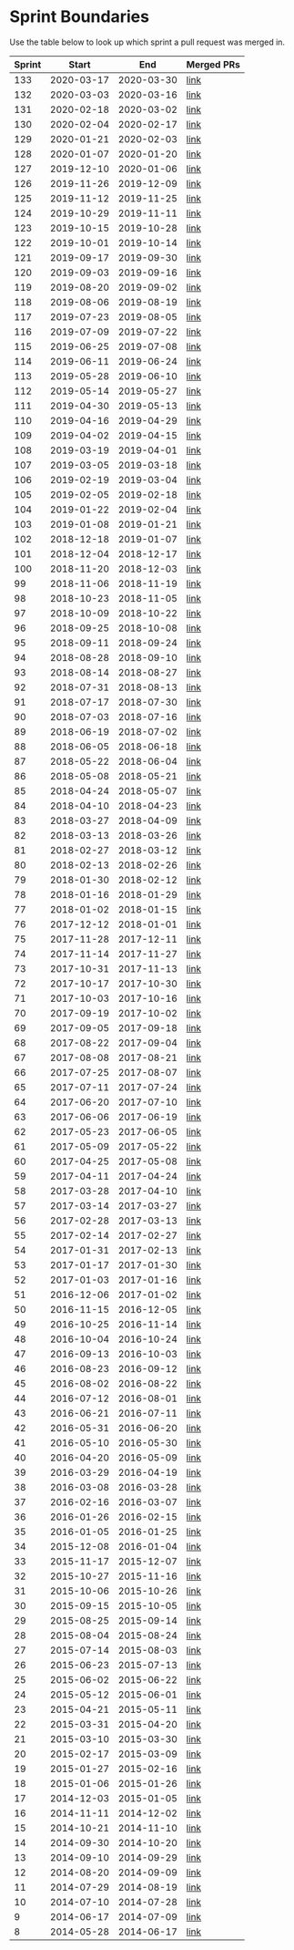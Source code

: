 # Sprint Boundaries

Use the table below to look up which sprint a pull request was merged in.

Sprint|Start|End|Merged PRs
---|---|---|---
133|2020-03-17|2020-03-30|[link](https://github.com/issues?utf8=%E2%9C%93&q=org%3AManageiq+merged%3A2020-03-17..2020-03-30)
132|2020-03-03|2020-03-16|[link](https://github.com/issues?utf8=%E2%9C%93&q=org%3AManageiq+merged%3A2020-03-03..2020-03-16)
131|2020-02-18|2020-03-02|[link](https://github.com/issues?utf8=%E2%9C%93&q=org%3AManageiq+merged%3A2020-02-18..2020-03-02)
130|2020-02-04|2020-02-17|[link](https://github.com/issues?utf8=%E2%9C%93&q=org%3AManageiq+merged%3A2020-02-04..2020-02-17)
129|2020-01-21|2020-02-03|[link](https://github.com/issues?utf8=%E2%9C%93&q=org%3AManageiq+merged%3A2020-01-21..2020-02-03)
128|2020-01-07|2020-01-20|[link](https://github.com/issues?utf8=%E2%9C%93&q=org%3AManageiq+merged%3A2020-01-07..2020-01-20)
127|2019-12-10|2020-01-06|[link](https://github.com/issues?utf8=%E2%9C%93&q=org%3AManageiq+merged%3A2019-12-10..2020-01-06)
126|2019-11-26|2019-12-09|[link](https://github.com/issues?utf8=%E2%9C%93&q=org%3AManageiq+merged%3A2019-11-26..2019-12-09)
125|2019-11-12|2019-11-25|[link](https://github.com/issues?utf8=%E2%9C%93&q=org%3AManageiq+merged%3A2019-11-12..2019-11-25)
124|2019-10-29|2019-11-11|[link](https://github.com/issues?utf8=%E2%9C%93&q=org%3AManageiq+merged%3A2019-10-29..2019-11-11)
123|2019-10-15|2019-10-28|[link](https://github.com/issues?utf8=%E2%9C%93&q=org%3AManageiq+merged%3A2019-10-15..2019-10-28)
122|2019-10-01|2019-10-14|[link](https://github.com/issues?utf8=%E2%9C%93&q=org%3AManageiq+merged%3A2019-10-01..2019-10-14)
121|2019-09-17|2019-09-30|[link](https://github.com/issues?utf8=%E2%9C%93&q=org%3AManageiq+merged%3A2019-09-17..2019-09-30)
120|2019-09-03|2019-09-16|[link](https://github.com/issues?utf8=%E2%9C%93&q=org%3AManageiq+merged%3A2019-09-03..2019-09-16)
119|2019-08-20|2019-09-02|[link](https://github.com/issues?utf8=%E2%9C%93&q=org%3AManageiq+merged%3A2019-08-20..2019-09-02)
118|2019-08-06|2019-08-19|[link](https://github.com/issues?utf8=%E2%9C%93&q=org%3AManageiq+merged%3A2019-08-06..2019-08-19)
117|2019-07-23|2019-08-05|[link](https://github.com/issues?utf8=%E2%9C%93&q=org%3AManageiq+merged%3A2019-07-23..2019-08-05)
116|2019-07-09|2019-07-22|[link](https://github.com/issues?utf8=%E2%9C%93&q=org%3AManageiq+merged%3A2019-07-09..2019-07-22)
115|2019-06-25|2019-07-08|[link](https://github.com/issues?utf8=%E2%9C%93&q=org%3AManageiq+merged%3A2019-06-25..2019-07-08)
114|2019-06-11|2019-06-24|[link](https://github.com/issues?utf8=%E2%9C%93&q=org%3AManageiq+merged%3A2019-06-11..2019-06-24)
113|2019-05-28|2019-06-10|[link](https://github.com/issues?utf8=%E2%9C%93&q=org%3AManageiq+merged%3A2019-05-28..2019-06-10)
112|2019-05-14|2019-05-27|[link](https://github.com/issues?utf8=%E2%9C%93&q=org%3AManageiq+merged%3A2019-05-14..2019-05-27)
111|2019-04-30|2019-05-13|[link](https://github.com/issues?utf8=%E2%9C%93&q=org%3AManageiq+merged%3A2019-04-30..2019-05-13)
110|2019-04-16|2019-04-29|[link](https://github.com/issues?utf8=%E2%9C%93&q=org%3AManageiq+merged%3A2019-04-16..2019-04-29)
109|2019-04-02|2019-04-15|[link](https://github.com/issues?utf8=%E2%9C%93&q=org%3AManageiq+merged%3A2019-04-02..2019-04-15)
108|2019-03-19|2019-04-01|[link](https://github.com/issues?utf8=%E2%9C%93&q=org%3AManageiq+merged%3A2019-03-19..2019-04-01)
107|2019-03-05|2019-03-18|[link](https://github.com/issues?utf8=%E2%9C%93&q=org%3AManageiq+merged%3A2019-03-05..2019-03-18)
106|2019-02-19|2019-03-04|[link](https://github.com/issues?utf8=%E2%9C%93&q=org%3AManageiq+merged%3A2019-02-19..2019-03-04)
105|2019-02-05|2019-02-18|[link](https://github.com/issues?utf8=%E2%9C%93&q=org%3AManageiq+merged%3A2019-02-05..2019-02-18)
104|2019-01-22|2019-02-04|[link](https://github.com/issues?utf8=%E2%9C%93&q=org%3AManageiq+merged%3A2019-01-22..2019-02-04)
103|2019-01-08|2019-01-21|[link](https://github.com/issues?utf8=%E2%9C%93&q=org%3AManageiq+merged%3A2019-01-08..2019-01-21)
102|2018-12-18|2019-01-07|[link](https://github.com/issues?utf8=%E2%9C%93&q=org%3AManageiq+merged%3A2018-12-18..2019-01-07)
101|2018-12-04|2018-12-17|[link](https://github.com/issues?utf8=%E2%9C%93&q=org%3AManageiq+merged%3A2018-12-04..2018-12-17)
100|2018-11-20|2018-12-03|[link](https://github.com/issues?utf8=%E2%9C%93&q=org%3AManageiq+merged%3A2018-11-20..2018-12-03)
99|2018-11-06|2018-11-19|[link](https://github.com/issues?utf8=%E2%9C%93&q=org%3AManageiq+merged%3A2018-11-06..2018-11-19)
98|2018-10-23|2018-11-05|[link](https://github.com/issues?utf8=%E2%9C%93&q=org%3AManageiq+merged%3A2018-10-23..2018-11-05)
97|2018-10-09|2018-10-22|[link](https://github.com/issues?utf8=%E2%9C%93&q=org%3AManageiq+merged%3A2018-10-09..2018-10-22)
96|2018-09-25|2018-10-08|[link](https://github.com/issues?utf8=%E2%9C%93&q=org%3AManageiq+merged%3A2018-09-25..2018-10-08)
95|2018-09-11|2018-09-24|[link](https://github.com/issues?utf8=%E2%9C%93&q=org%3AManageiq+merged%3A2018-09-11..2018-09-24)
94|2018-08-28|2018-09-10|[link](https://github.com/issues?utf8=%E2%9C%93&q=org%3AManageiq+merged%3A2018-08-28..2018-09-10)
93|2018-08-14|2018-08-27|[link](https://github.com/issues?utf8=%E2%9C%93&q=org%3AManageiq+merged%3A2018-08-14..2018-08-27)
92|2018-07-31|2018-08-13|[link](https://github.com/issues?utf8=%E2%9C%93&q=org%3AManageiq+merged%3A2018-07-31..2018-08-13)
91|2018-07-17|2018-07-30|[link](https://github.com/issues?utf8=%E2%9C%93&q=org%3AManageiq+merged%3A2018-07-17..2018-07-30)
90|2018-07-03|2018-07-16|[link](https://github.com/issues?utf8=%E2%9C%93&q=org%3AManageiq+merged%3A2018-07-03..2018-07-16)
89|2018-06-19|2018-07-02|[link](https://github.com/issues?utf8=%E2%9C%93&q=org%3AManageiq+merged%3A2018-06-19..2018-07-02)
88|2018-06-05|2018-06-18|[link](https://github.com/issues?utf8=%E2%9C%93&q=org%3AManageiq+merged%3A2018-06-05..2018-06-18)
87|2018-05-22|2018-06-04|[link](https://github.com/issues?utf8=%E2%9C%93&q=org%3AManageiq+merged%3A2018-05-22..2018-06-04)
86|2018-05-08|2018-05-21|[link](https://github.com/issues?utf8=%E2%9C%93&q=org%3AManageiq+merged%3A2018-05-08..2018-05-21)
85|2018-04-24|2018-05-07|[link](https://github.com/issues?utf8=%E2%9C%93&q=org%3AManageiq+merged%3A2018-04-24..2018-05-07)
84|2018-04-10|2018-04-23|[link](https://github.com/issues?utf8=%E2%9C%93&q=org%3AManageiq+merged%3A2018-04-10..2018-04-23)
83|2018-03-27|2018-04-09|[link](https://github.com/issues?utf8=%E2%9C%93&q=org%3AManageiq+merged%3A2018-03-27..2018-04-09)
82|2018-03-13|2018-03-26|[link](https://github.com/issues?utf8=%E2%9C%93&q=org%3AManageiq+merged%3A2018-03-13..2018-03-26)
81|2018-02-27|2018-03-12|[link](https://github.com/issues?utf8=%E2%9C%93&q=org%3AManageiq+merged%3A2018-02-27..2018-03-12)
80|2018-02-13|2018-02-26|[link](https://github.com/issues?utf8=%E2%9C%93&q=org%3AManageiq+merged%3A2018-02-13..2018-02-26)
79|2018-01-30|2018-02-12|[link](https://github.com/issues?utf8=%E2%9C%93&q=org%3AManageiq+merged%3A2018-01-30..2018-02-12)
78|2018-01-16|2018-01-29|[link](https://github.com/issues?utf8=%E2%9C%93&q=org%3AManageiq+merged%3A2018-01-16..2018-01-29)
77|2018-01-02|2018-01-15|[link](https://github.com/issues?utf8=%E2%9C%93&q=org%3AManageiq+merged%3A2018-01-02..2018-01-15)
76|2017-12-12|2018-01-01|[link](https://github.com/issues?utf8=%E2%9C%93&q=org%3AManageiq+merged%3A2017-12-12..2018-01-01)
75|2017-11-28|2017-12-11|[link](https://github.com/issues?utf8=%E2%9C%93&q=org%3AManageiq+merged%3A2017-11-28..2017-12-11)
74|2017-11-14|2017-11-27|[link](https://github.com/issues?utf8=%E2%9C%93&q=org%3AManageiq+merged%3A2017-11-14..2017-11-27)
73|2017-10-31|2017-11-13|[link](https://github.com/issues?utf8=%E2%9C%93&q=org%3AManageiq+merged%3A2017-10-31..2017-11-13)
72|2017-10-17|2017-10-30|[link](https://github.com/issues?utf8=%E2%9C%93&q=org%3AManageiq+merged%3A2017-10-17..2017-10-30)
71|2017-10-03|2017-10-16|[link](https://github.com/issues?utf8=%E2%9C%93&q=org%3AManageiq+merged%3A2017-10-03..2017-10-16)
70|2017-09-19|2017-10-02|[link](https://github.com/issues?utf8=%E2%9C%93&q=org%3AManageiq+merged%3A2017-09-19..2017-10-02)
69|2017-09-05|2017-09-18|[link](https://github.com/issues?utf8=%E2%9C%93&q=org%3AManageiq+merged%3A2017-09-05..2017-09-18)
68|2017-08-22|2017-09-04|[link](https://github.com/issues?utf8=%E2%9C%93&q=org%3AManageiq+merged%3A2017-08-22..2017-09-04)
67|2017-08-08|2017-08-21|[link](https://github.com/issues?utf8=%E2%9C%93&q=org%3AManageiq+merged%3A2017-08-08..2017-08-21)
66|2017-07-25|2017-08-07|[link](https://github.com/issues?utf8=%E2%9C%93&q=org%3AManageiq+merged%3A2017-07-25..2017-08-07)
65|2017-07-11|2017-07-24|[link](https://github.com/issues?utf8=%E2%9C%93&q=org%3AManageiq+merged%3A2017-07-11..2017-07-24)
64|2017-06-20|2017-07-10|[link](https://github.com/issues?utf8=%E2%9C%93&q=org%3AManageiq+merged%3A2017-06-20..2017-07-10)
63|2017-06-06|2017-06-19|[link](https://github.com/issues?utf8=%E2%9C%93&q=org%3AManageiq+merged%3A2017-06-06..2017-06-19)
62|2017-05-23|2017-06-05|[link](https://github.com/issues?utf8=%E2%9C%93&q=org%3AManageiq+merged%3A2017-05-23..2017-06-05)
61|2017-05-09|2017-05-22|[link](https://github.com/issues?utf8=%E2%9C%93&q=org%3AManageiq+merged%3A2017-05-09..2017-05-22)
60|2017-04-25|2017-05-08|[link](https://github.com/issues?utf8=%E2%9C%93&q=org%3AManageiq+merged%3A2017-04-25..2017-05-08)
59|2017-04-11|2017-04-24|[link](https://github.com/issues?utf8=%E2%9C%93&q=org%3AManageiq+merged%3A2017-04-11..2017-04-24)
58|2017-03-28|2017-04-10|[link](https://github.com/issues?utf8=%E2%9C%93&q=org%3AManageiq+merged%3A2017-03-28..2017-04-10)
57|2017-03-14|2017-03-27|[link](https://github.com/issues?utf8=%E2%9C%93&q=org%3AManageiq+merged%3A2017-03-14..2017-03-27)
56|2017-02-28|2017-03-13|[link](https://github.com/issues?utf8=%E2%9C%93&q=org%3AManageiq+merged%3A2017-02-28..2017-03-13)
55|2017-02-14|2017-02-27|[link](https://github.com/issues?utf8=%E2%9C%93&q=org%3AManageiq+merged%3A2017-02-14..2017-02-27)
54|2017-01-31|2017-02-13|[link](https://github.com/issues?utf8=%E2%9C%93&q=org%3AManageiq+merged%3A2017-01-31..2017-02-13)
53|2017-01-17|2017-01-30|[link](https://github.com/issues?utf8=%E2%9C%93&q=org%3AManageiq+merged%3A2017-01-17..2017-01-30)
52|2017-01-03|2017-01-16|[link](https://github.com/issues?utf8=%E2%9C%93&q=org%3AManageiq+merged%3A2017-01-03..2017-01-16)
51|2016-12-06|2017-01-02|[link](https://github.com/issues?utf8=%E2%9C%93&q=org%3AManageiq+merged%3A2016-12-06..2017-01-02)
50|2016-11-15|2016-12-05|[link](https://github.com/issues?utf8=%E2%9C%93&q=org%3AManageiq+merged%3A2016-11-15..2016-12-05)
49|2016-10-25|2016-11-14|[link](https://github.com/issues?utf8=%E2%9C%93&q=org%3AManageiq+merged%3A2016-10-25..2016-11-14)
48|2016-10-04|2016-10-24|[link](https://github.com/issues?utf8=%E2%9C%93&q=org%3AManageiq+merged%3A2016-10-04..2016-10-24)
47|2016-09-13|2016-10-03|[link](https://github.com/issues?utf8=%E2%9C%93&q=org%3AManageiq+merged%3A2016-09-13..2016-10-03)
46|2016-08-23|2016-09-12|[link](https://github.com/issues?utf8=%E2%9C%93&q=org%3AManageiq+merged%3A2016-08-23..2016-09-12)
45|2016-08-02|2016-08-22|[link](https://github.com/issues?utf8=%E2%9C%93&q=org%3AManageiq+merged%3A2016-08-02..2016-08-22)
44|2016-07-12|2016-08-01|[link](https://github.com/issues?utf8=%E2%9C%93&q=org%3AManageiq+merged%3A2016-07-12..2016-08-01)
43|2016-06-21|2016-07-11|[link](https://github.com/issues?utf8=%E2%9C%93&q=org%3AManageiq+merged%3A2016-06-21..2016-07-11)
42|2016-05-31|2016-06-20|[link](https://github.com/issues?utf8=%E2%9C%93&q=org%3AManageiq+merged%3A2016-05-31..2016-06-20)
41|2016-05-10|2016-05-30|[link](https://github.com/issues?utf8=%E2%9C%93&q=org%3AManageiq+merged%3A2016-05-10..2016-05-30)
40|2016-04-20|2016-05-09|[link](https://github.com/issues?utf8=%E2%9C%93&q=org%3AManageiq+merged%3A2016-04-20..2016-05-09)
39|2016-03-29|2016-04-19|[link](https://github.com/issues?utf8=%E2%9C%93&q=org%3AManageiq+merged%3A2016-03-29..2016-04-19)
38|2016-03-08|2016-03-28|[link](https://github.com/issues?utf8=%E2%9C%93&q=org%3AManageiq+merged%3A2016-03-08..2016-03-28)
37|2016-02-16|2016-03-07|[link](https://github.com/issues?utf8=%E2%9C%93&q=org%3AManageiq+merged%3A2016-02-16..2016-03-07)
36|2016-01-26|2016-02-15|[link](https://github.com/issues?utf8=%E2%9C%93&q=org%3AManageiq+merged%3A2016-01-26..2016-02-15)
35|2016-01-05|2016-01-25|[link](https://github.com/issues?utf8=%E2%9C%93&q=org%3AManageiq+merged%3A2016-01-05..2016-01-25)
34|2015-12-08|2016-01-04|[link](https://github.com/issues?utf8=%E2%9C%93&q=org%3AManageiq+merged%3A2015-12-08..2016-01-04)
33|2015-11-17|2015-12-07|[link](https://github.com/issues?utf8=%E2%9C%93&q=org%3AManageiq+merged%3A2015-11-17..2015-12-07)
32|2015-10-27|2015-11-16|[link](https://github.com/issues?utf8=%E2%9C%93&q=org%3AManageiq+merged%3A2015-10-27..2015-11-16)
31|2015-10-06|2015-10-26|[link](https://github.com/issues?utf8=%E2%9C%93&q=org%3AManageiq+merged%3A2015-10-06..2015-10-26)
30|2015-09-15|2015-10-05|[link](https://github.com/issues?utf8=%E2%9C%93&q=org%3AManageiq+merged%3A2015-09-15..2015-10-05)
29|2015-08-25|2015-09-14|[link](https://github.com/issues?utf8=%E2%9C%93&q=org%3AManageiq+merged%3A2015-08-25..2015-09-14)
28|2015-08-04|2015-08-24|[link](https://github.com/issues?utf8=%E2%9C%93&q=org%3AManageiq+merged%3A2015-08-04..2015-08-24)
27|2015-07-14|2015-08-03|[link](https://github.com/issues?utf8=%E2%9C%93&q=org%3AManageiq+merged%3A2015-07-14..2015-08-03)
26|2015-06-23|2015-07-13|[link](https://github.com/issues?utf8=%E2%9C%93&q=org%3AManageiq+merged%3A2015-06-23..2015-07-13)
25|2015-06-02|2015-06-22|[link](https://github.com/issues?utf8=%E2%9C%93&q=org%3AManageiq+merged%3A2015-06-02..2015-06-22)
24|2015-05-12|2015-06-01|[link](https://github.com/issues?utf8=%E2%9C%93&q=org%3AManageiq+merged%3A2015-05-12..2015-06-01)
23|2015-04-21|2015-05-11|[link](https://github.com/issues?utf8=%E2%9C%93&q=org%3AManageiq+merged%3A2015-04-21..2015-05-11)
22|2015-03-31|2015-04-20|[link](https://github.com/issues?utf8=%E2%9C%93&q=org%3AManageiq+merged%3A2015-03-31..2015-04-20)
21|2015-03-10|2015-03-30|[link](https://github.com/issues?utf8=%E2%9C%93&q=org%3AManageiq+merged%3A2015-03-10..2015-03-30)
20|2015-02-17|2015-03-09|[link](https://github.com/issues?utf8=%E2%9C%93&q=org%3AManageiq+merged%3A2015-02-17..2015-03-09)
19|2015-01-27|2015-02-16|[link](https://github.com/issues?utf8=%E2%9C%93&q=org%3AManageiq+merged%3A2015-01-27..2015-02-16)
18|2015-01-06|2015-01-26|[link](https://github.com/issues?utf8=%E2%9C%93&q=org%3AManageiq+merged%3A2015-01-06..2015-01-26)
17|2014-12-03|2015-01-05|[link](https://github.com/issues?utf8=%E2%9C%93&q=org%3AManageiq+merged%3A2014-12-03..2015-01-05)
16|2014-11-11|2014-12-02|[link](https://github.com/issues?utf8=%E2%9C%93&q=org%3AManageiq+merged%3A2014-11-11..2014-12-02)
15|2014-10-21|2014-11-10|[link](https://github.com/issues?utf8=%E2%9C%93&q=org%3AManageiq+merged%3A2014-10-21..2014-11-10)
14|2014-09-30|2014-10-20|[link](https://github.com/issues?utf8=%E2%9C%93&q=org%3AManageiq+merged%3A2014-09-30..2014-10-20)
13|2014-09-10|2014-09-29|[link](https://github.com/issues?utf8=%E2%9C%93&q=org%3AManageiq+merged%3A2014-09-10..2014-09-29)
12|2014-08-20|2014-09-09|[link](https://github.com/issues?utf8=%E2%9C%93&q=org%3AManageiq+merged%3A2014-08-20..2014-09-09)
11|2014-07-29|2014-08-19|[link](https://github.com/issues?utf8=%E2%9C%93&q=org%3AManageiq+merged%3A2014-07-29..2014-08-19)
10|2014-07-10|2014-07-28|[link](https://github.com/issues?utf8=%E2%9C%93&q=org%3AManageiq+merged%3A2014-07-10..2014-07-28)
9|2014-06-17|2014-07-09|[link](https://github.com/issues?utf8=%E2%9C%93&q=org%3AManageiq+merged%3A2014-06-17..2014-07-09)
8|2014-05-28|2014-06-17|[link](https://github.com/issues?utf8=%E2%9C%93&q=org%3AManageiq+merged%3A2014-05-28..2014-06-17)
